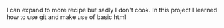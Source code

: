 I can expand to more recipe but sadly I don't cook. In this project I learned how to use git and make use of basic html
